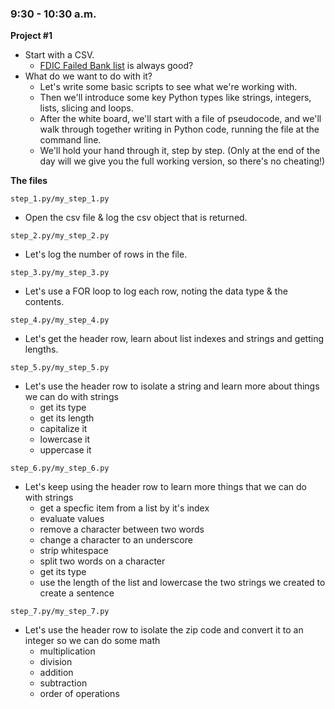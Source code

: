 ### 9:30 - 10:30 a.m.

**Project #1**

* Start with a CSV.
    * [FDIC Failed Bank list](http://www.fdic.gov/bank/individual/failed/banklist.html) is always good?
* What do we want to do with it?
    * Let's write some basic scripts to see what we're working with.
    * Then we'll introduce some key Python types like strings, integers, lists, slicing and loops.
    * After the white board, we'll start with a file of pseudocode, and we'll walk through together writing in Python code, running the file at the command line.
    * We'll hold your hand through it, step by step. (Only at the end of the day will we give you the full working version, so there's no cheating!)

**The files**

```step_1.py/my_step_1.py```

* Open the csv file & log the csv object that is returned.

```step_2.py/my_step_2.py```

* Let's log the number of rows in the file.

```step_3.py/my_step_3.py```

* Let's use a FOR loop to log each row, noting the data type & the contents.

```step_4.py/my_step_4.py```

* Let's get the header row, learn about list indexes and strings and getting lengths.

```step_5.py/my_step_5.py```

* Let's use the header row to isolate a string and learn more about things we can do with strings
    * get its type
    * get its length
    * capitalize it
    * lowercase it
    * uppercase it

```step_6.py/my_step_6.py```

* Let's keep using the header row to learn more things that we can do with strings
    * get a specfic item from a list by it's index
    * evaluate values
    * remove a character between two words
    * change a character to an underscore
    * strip whitespace
    * split two words on a character
    * get its type
    * use the length of the list and lowercase the two strings we created to create a sentence

```step_7.py/my_step_7.py```

* Let's use the header row to isolate the zip code and convert it to an integer so we can do some math
    * multiplication
    * division
    * addition
    * subtraction
    * order of operations
